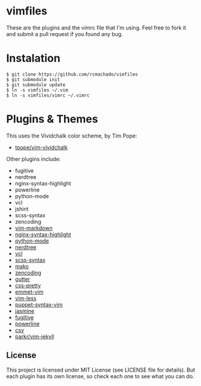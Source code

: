vimfiles
========

These are the plugins and the vimrc file that I'm using. Feel free to
fork it and submit a pull request if you found any bug.

Instalation
===========

    $ git clone https://github.com/rcmachado/vimfiles
    $ git submodule init
    $ git submodule update
    $ ln -s vimfiles ~/.vim
    $ ln -s vimfiles/vimrc ~/.vimrc

Plugins & Themes
================

This uses the Vividchalk color scheme, by Tim Pope:

* [tpope/vim-vividchalk][]

Other plugins include:

* fugitive
* nerdtree
* nginx-syntax-highlight
* powerline
* python-mode
* vcl
* jshint
* scss-syntax
* zencoding
* [vim-markdown][]
* [nginx-syntax-highlight][]
* [python-mode][]
* [nerdtree][]
* [vcl][]
* [scss-syntax][]
* [mako][]
* [zencoding][]
* [gutter][]
* [css-pretty][]
* [emmet-vim][]
* [vim-less][]
* [puppet-syntax-vim][]
* [jasmine][]
* [fugitive][]
* [powerline][]
* [csv][]
* [parkr/vim-jekyll][]

License
-------

This project is licensed under MIT License (see LICENSE file for
details). But each plugin has its own license, so check each one to see
what you can do.

[vim-markdown]: https://github.com/plasticboy/vim-markdown
[nginx-syntax-highlight]: https://github.com/vim-scripts/nginx.vim
[python-mode]: https://github.com/klen/python-mode
[nerdtree]: https://github.com/scrooloose/nerdtree
[vcl]: https://github.com/smerrill/vcl-vim-plugin
[scss-syntax]: https://github.com/cakebaker/scss-syntax.vim
[mako]: https://github.com/vim-scripts/mako.vim
[zencoding]: https://github.com/mattn/zencoding-vim
[gutter]: https://github.com/airblade/vim-gitgutter
[css-pretty]: https://github.com/vim-scripts/Css-Pretty
[emmet-vim]: https://github.com/mattn/emmet-vim
[vim-less]: git@github.com:groenewege/vim-less
[puppet-syntax-vim]: git@github.com:puppetlabs/puppet-syntax-vim
[jshint2]: http://github.com/Shutnik/jshint2.vim
[jasmine]: https://github.com/claco/jasmine.vim
[fugitive]: git@github.com:tpope/vim-fugitive
[powerline]: git@github.com:Lokaltog/powerline
[csv]: https://github.com/chrisbra/csv.vim
[parkr/vim-jekyll]: https://github.com/parkr/vim-jekyll
[tpope/vim-vividchalk]: https://github.com/tpope/vim-vividchalk
